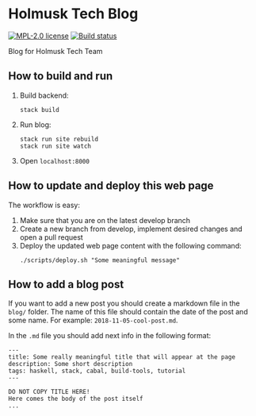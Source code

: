 # Holmusk Tech Blog

[![MPL-2.0 license](https://img.shields.io/badge/license-MPL--2.0-blue.svg)](LICENSE)
[![Build status](https://secure.travis-ci.org/Holmusk/tech-blog.svg)](https://travis-ci.org/Holmusk/tech-blog)

Blog for Holmusk Tech Team

## How to build and run

1. Build backend:
   ```
   stack build
   ```
2. Run blog:
   ```
   stack run site rebuild
   stack run site watch
   ```
3. Open `localhost:8000`

## How to update and deploy this web page

The workflow is easy:

1. Make sure that you are on the latest develop branch
2. Create a new branch from develop, implement desired changes and open a pull request
3. Deploy the updated web page content with the following command:
   ```
   ./scripts/deploy.sh "Some meaningful message"
   ```

## How to add a blog post

If you want to add a new post you should create a markdown file in the `blog/` folder. The name of this file should contain the date of the post and some name. For example: `2018-11-05-cool-post.md`.

In the `.md` file you should add next info in the following format:

```
---
title: Some really meaningful title that will appear at the page
description: Some short description
tags: haskell, stack, cabal, build-tools, tutorial
---

DO NOT COPY TITLE HERE!
Here comes the body of the post itself
...
```
